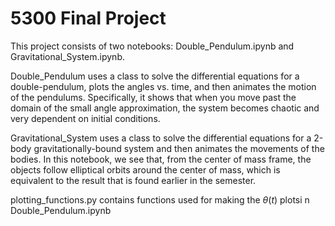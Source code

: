 # 5300 Final Project

This project consists of two notebooks: Double_Pendulum.ipynb and Gravitational_System.ipynb.

Double_Pendulum uses a class to solve the differential equations for a double-pendulum, plots the angles vs. time, and then animates the motion of the pendulums. Specifically, it shows that when you move past the domain of the small angle approximation, the system becomes chaotic and very dependent on initial conditions.

Gravitational_System uses a class to solve the differential equations for a 2-body gravitationally-bound system and then animates the movements of the bodies. In this notebook, we see that, from the center of mass frame, the objects follow elliptical orbits around the center of mass, which is equivalent to the result that is found earlier in the semester.

plotting_functions.py contains functions used for making the $\theta(t)$ plotsi n Double_Pendulum.ipynb
